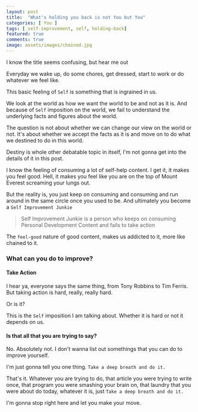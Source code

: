 ```yaml
---
layout: post
title:  "What's holding you back is not You but You"
categories: [ You ]
tags: [ self-improvement, self, holding-back]
featured: true
comments: true
image: assets/images/chained.jpg
---
```


I know the title seems confusing, but hear me out

Everyday we wake up, do some chores, get dressed, start to work or do whatever we feel like. 

This basic feeling of `Self` is something that is ingrained in us. 

We look at the world as how we want the world to be and not as it is. And because of `Self` imposition on the world, we fail to understand the underlying facts and figures about the world.

The question is not about whether we can change our view on the world or not.
It's about whether we accept the facts as it is and move on to do what we destined to do in this world.

Destiny is whole other debatable topic in itself, I'm not gonna get into the details of it in this post.   

I know the feeling of consuming a lot of self-help content. I get it, it makes you feel good. Hell, it makes you feel like you are on the top of Mount Everest screaming your lungs out.

But the reality is, you just keep on consuming and consuming and run around in the same circle once you used to be. And ultimately you become a `Self Improvement Junkie`    

> Self Improvement Junkie is a person who keeps on consuming Personal Development Content and fails to take action

The `feel-good` nature of good content, makes us addicted to it, more like chained to it.

### What can you do to improve?

#### Take Action

I hear ya, everyone says the same thing, from Tony Robbins to Tim Ferris. But taking action is hard, really, really hard.

Or is it?

This is the `Self` imposition I am talking about. Whether it is hard or not it depends on us.

#### Is that all that you are trying to say? 

No. Absolutely not. I don't wanna list out somethings that you can do to improve yourself.

I'm just gonna tell you one thing. `Take a deep breath and do it.` 

That's it. Whatever you are trying to do, that article you were trying to write once, that program you were smashing your brain on, that laundry that you were about do today, whatever it is, just `Take a deep breath and do it.`

I'm gonna stop right here and let you make your move. 

     


